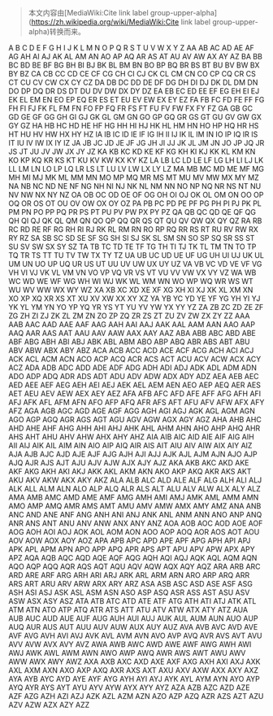 > 本文内容由[MediaWiki:Cite link label group-upper-alpha](https://zh.wikipedia.org/wiki/MediaWiki:Cite link label group-upper-alpha)转换而来。


A B C D E F G H I J K L M N O P Q R S T U V W X Y Z AA AB AC AD AE AF AG AH AI AJ AK AL AM AN AO AP AQ AR AS AT AU AV AW AX AY AZ BA BB BC BD BE BF BG BH BI BJ BK BL BM BN BO BP BQ BR BS BT BU BV BW BX BY BZ CA CB CC CD CE CF CG CH CI CJ CK CL CM CN CO CP CQ CR CS CT CU CV CW CX CY CZ DA DB DC DD DE DF DG DH DI DJ DK DL DM DN DO DP DQ DR DS DT DU DV DW DX DY DZ EA EB EC ED EE EF EG EH EI EJ EK EL EM EN EO EP EQ ER ES ET EU EV EW EX EY EZ FA FB FC FD FE FF FG FH FI FJ FK FL FM FN FO FP FQ FR FS FT FU FV FW FX FY FZ GA GB GC GD GE GF GG GH GI GJ GK GL GM GN GO GP GQ GR GS GT GU GV GW GX GY GZ HA HB HC HD HE HF HG HH HI HJ HK HL HM HN HO HP HQ HR HS HT HU HV HW HX HY HZ IA IB IC ID IE IF IG IH II IJ IK IL IM IN IO IP IQ IR IS IT IU IV IW IX IY IZ JA JB JC JD JE JF JG JH JI JJ JK JL JM JN JO JP JQ JR JS JT JU JV JW JX JY JZ KA KB KC KD KE KF KG KH KI KJ KK KL KM KN KO KP KQ KR KS KT KU KV KW KX KY KZ LA LB LC LD LE LF LG LH LI LJ LK LL LM LN LO LP LQ LR LS LT LU LV LW LX LY LZ MA MB MC MD ME MF MG MH MI MJ MK ML MM MN MO MP MQ MR MS MT MU MV MW MX MY MZ NA NB NC ND NE NF NG NH NI NJ NK NL NM NN NO NP NQ NR NS NT NU NV NW NX NY NZ OA OB OC OD OE OF OG OH OI OJ OK OL OM ON OO OP OQ OR OS OT OU OV OW OX OY OZ PA PB PC PD PE PF PG PH PI PJ PK PL PM PN PO PP PQ PR PS PT PU PV PW PX PY PZ QA QB QC QD QE QF QG QH QI QJ QK QL QM QN QO QP QQ QR QS QT QU QV QW QX QY QZ RA RB RC RD RE RF RG RH RI RJ RK RL RM RN RO RP RQ RR RS RT RU RV RW RX RY RZ SA SB SC SD SE SF SG SH SI SJ SK SL SM SN SO SP SQ SR SS ST SU SV SW SX SY SZ TA TB TC TD TE TF TG TH TI TJ TK TL TM TN TO TP TQ TR TS TT TU TV TW TX TY TZ UA UB UC UD UE UF UG UH UI UJ UK UL UM UN UO UP UQ UR US UT UU UV UW UX UY UZ VA VB VC VD VE VF VG VH VI VJ VK VL VM VN VO VP VQ VR VS VT VU VV VW VX VY VZ WA WB WC WD WE WF WG WH WI WJ WK WL WM WN WO WP WQ WR WS WT WU WV WW WX WY WZ XA XB XC XD XE XF XG XH XI XJ XK XL XM XN XO XP XQ XR XS XT XU XV XW XX XY XZ YA YB YC YD YE YF YG YH YI YJ YK YL YM YN YO YP YQ YR YS YT YU YV YW YX YY YZ ZA ZB ZC ZD ZE ZF ZG ZH ZI ZJ ZK ZL ZM ZN ZO ZP ZQ ZR ZS ZT ZU ZV ZW ZX ZY ZZ AAA AAB AAC AAD AAE AAF AAG AAH AAI AAJ AAK AAL AAM AAN AAO AAP AAQ AAR AAS AAT AAU AAV AAW AAX AAY AAZ ABA ABB ABC ABD ABE ABF ABG ABH ABI ABJ ABK ABL ABM ABO ABP ABQ ABR ABS ABT ABU ABV ABW ABX ABY ABZ ACA ACB ACC ACD ACE ACF ACG ACH ACI ACJ ACK ACL ACM ACN ACO ACP ACQ ACR ACS ACT ACU ACV ACW ACX ACY ACZ ADA ADB ADC ADD ADE ADF ADG ADH ADI ADJ ADK ADL ADM ADN ADO ADP ADQ ADR ADS ADT ADU ADV ADW ADX ADY ADZ AEA AEB AEC AED AEE AEF AEG AEH AEI AEJ AEK AEL AEM AEN AEO AEP AEQ AER AES AET AEU AEV AEW AEX AEY AEZ AFA AFB AFC AFD AFE AFF AFG AFH AFI AFJ AFK AFL AFM AFN AFO AFP AFQ AFR AFS AFT AFU AFV AFW AFX AFY AFZ AGA AGB AGC AGD AGE AGF AGG AGH AGI AGJ AGK AGL AGM AGN AGO AGP AGQ AGR AGS AGT AGU AGV AGW AGX AGY AGZ AHA AHB AHC AHD AHE AHF AHG AHH AHI AHJ AHK AHL AHM AHN AHO AHP AHQ AHR AHS AHT AHU AHV AHW AHX AHY AHZ AIA AIB AIC AID AIE AIF AIG AIH AII AIJ AIK AIL AIM AIN AIO AIP AIQ AIR AIS AIT AIU AIV AIW AIX AIY AIZ AJA AJB AJC AJD AJE AJF AJG AJH AJI AJJ AJK AJL AJM AJN AJO AJP AJQ AJR AJS AJT AJU AJV AJW AJX AJY AJZ AKA AKB AKC AKD AKE AKF AKG AKH AKI AKJ AKK AKL AKM AKN AKO AKP AKQ AKR AKS AKT AKU AKV AKW AKX AKY AKZ ALA ALB ALC ALD ALE ALF ALG ALH ALI ALJ ALK ALL ALM ALN ALO ALP ALQ ALR ALS ALT ALU ALV ALW ALX ALY ALZ AMA AMB AMC AMD AME AMF AMG AMH AMI AMJ AMK AML AMM AMN AMO AMP AMQ AMR AMS AMT AMU AMV AMW AMX AMY AMZ ANA ANB ANC AND ANE ANF ANG ANH ANI ANJ ANK ANL ANM ANN ANO ANP ANQ ANR ANS ANT ANU ANV ANW ANX ANY ANZ AOA AOB AOC AOD AOE AOF AOG AOH AOI AOJ AOK AOL AOM AON AOO AOP AOQ AOR AOS AOT AOU AOV AOW AOX AOY AOZ APA APB APC APD APE APF APG APH API APJ APK APL APM APN APO APP APQ APR APS APT APU APV APW APX APY APZ AQA AQB AQC AQD AQE AQF AQG AQH AQI AQJ AQK AQL AQM AQN AQO AQP AQQ AQR AQS AQT AQU AQV AQW AQX AQY AQZ ARA ARB ARC ARD ARE ARF ARG ARH ARI ARJ ARK ARL ARM ARN ARO ARP ARQ ARR ARS ART ARU ARV ARW ARX ARY ARZ ASA ASB ASC ASD ASE ASF ASG ASH ASI ASJ ASK ASL ASM ASN ASO ASP ASQ ASR ASS AST ASU ASV ASW ASX ASY ASZ ATA ATB ATC ATD ATE ATF ATG ATH ATI ATJ ATK ATL ATM ATN ATO ATP ATQ ATR ATS ATT ATU ATV ATW ATX ATY ATZ AUA AUB AUC AUD AUE AUF AUG AUH AUI AUJ AUK AUL AUM AUN AUO AUP AUQ AUR AUS AUT AUU AUV AUW AUX AUY AUZ AVA AVB AVC AVD AVE AVF AVG AVH AVI AVJ AVK AVL AVM AVN AVO AVP AVQ AVR AVS AVT AVU AVV AVW AVX AVY AVZ AWA AWB AWC AWD AWE AWF AWG AWH AWI AWJ AWK AWL AWM AWN AWO AWP AWQ AWR AWS AWT AWU AWV AWW AWX AWY AWZ AXA AXB AXC AXD AXE AXF AXG AXH AXI AXJ AXK AXL AXM AXN AXO AXP AXQ AXR AXS AXT AXU AXV AXW AXX AXY AXZ AYA AYB AYC AYD AYE AYF AYG AYH AYI AYJ AYK AYL AYM AYN AYO AYP AYQ AYR AYS AYT AYU AYV AYW AYX AYY AYZ AZA AZB AZC AZD AZE AZF AZG AZH AZI AZJ AZK AZL AZM AZN AZO AZP AZQ AZR AZS AZT AZU AZV AZW AZX AZY AZZ
